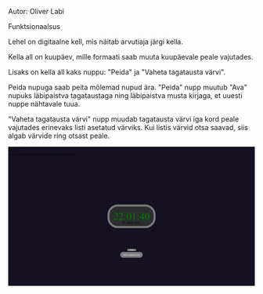 Autor: Oliver Labi

Funktsionaalsus

Lehel on digitaalne kell, mis näitab arvutiaja järgi kella.

Kella all on kuupäev, mille formaati saab muuta kuupäevale peale vajutades.

Lisaks on kella all kaks nuppu: "Peida" ja "Vaheta tagatausta värvi".

Peida nupuga saab peita mõlemad nupud ära. "Peida" nupp muutub "Ava" nupuks läbipaistva tagataustaga ning läbipaistva musta kirjaga, et uuesti nuppe nähtavale tuua.

"Vaheta tagatausta värvi" nupp muudab tagatausta värvi iga kord peale vajutades erinevaks listi asetatud värviks. Kui listis värvid otsa saavad, siis algab värvide ring otsast peale.

![Ekraanipilt rakendusest](ekraanipilt.png)